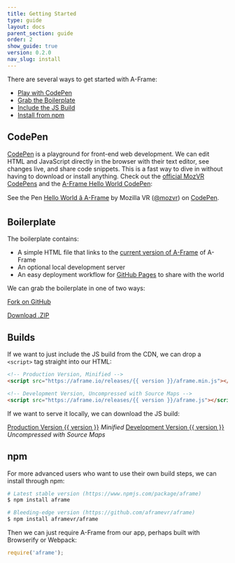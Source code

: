 ```yaml
---
title: Getting Started
type: guide
layout: docs
parent_section: guide
order: 2
show_guide: true
version: 0.2.0
nav_slug: install
---
```


<script async src="//assets.codepen.io/assets/embed/ei.js"></script>

There are several ways to get started with A-Frame:

* [Play with CodePen](#CodePen)
* [Grab the Boilerplate](#Boilerplate)
* [Include the JS Build](#Builds)
* [Install from npm](#npm)

## CodePen

[CodePen][codepen] is a playground for front-end web development. We can edit HTML and JavaScript directly in the browser with their text editor, see changes live, and share code snippets. This is a fast way to dive in without having to download or install anything. Check out the [official MozVR CodePens](http://codepen.io/mozvr/) and the [A-Frame Hello World CodePen][codepen]:

<p data-height="300" data-theme-id="0" data-slug-hash="BjygdO" data-default-tab="html" data-user="mozvr" class="codepen">See the Pen <a href="http://codepen.io/team/mozvr/pen/BjygdO/">Hello World â A-Frame</a> by Mozilla VR (<a href="http://codepen.io/mozvr">@mozvr</a>) on <a href="http://codepen.io">CodePen</a>.</p>

## Boilerplate

The boilerplate contains:

- A simple HTML file that links to the [current version of A-Frame](#builds-prod) of A-Frame
- An optional local development server
- An easy deployment workflow for [GitHub Pages][ghpages] to share with the world

We can grab the boilerplate in one of two ways:

<a class="btn btn-download" href="https://github.com/aframevr/aframe-boilerplate/">Fork on GitHub</a>

<a class="btn btn-download" href="https://github.com/aframevr/aframe-boilerplate/archive/master.zip" download="aframe-boilerplate.zip">Download .ZIP<span></span></a>

## Builds

If we want to just include the JS build from the CDN, we can drop a `<script>` tag straight into our HTML:

```html
<!-- Production Version, Minified -->
<script src="https://aframe.io/releases/{{ version }}/aframe.min.js"></script>

<!-- Development Version, Uncompressed with Source Maps -->
<script src="https://aframe.io/releases/{{ version }}/aframe.js"></script>
```

If we want to serve it locally, we can download the JS build:

<a id="builds-prod" class="btn btn-download" href="https://aframe.io/releases/{{ version }}/aframe.min.js" download>Production Version <span>{{ version }}</span></a> <em class="install-note">Minified</em>
<a id="builds-dev" class="btn btn-download" href="https://aframe.io/releases/{{ version }}/aframe.js" download>Development Version <span>{{ version }}</span></a> <em class="install-note">Uncompressed with Source Maps</em>

## npm

For more advanced users who want to use their own build steps, we can install through npm:

```bash
# Latest stable version (https://www.npmjs.com/package/aframe)
$ npm install aframe

# Bleeding-edge version (https://github.com/aframevr/aframe)
$ npm install aframevr/aframe
```

Then we can just require A-Frame from our app, perhaps built with Browserify or Webpack:

```js
require('aframe');
```

[codepen]: http://codepen.io/team/mozvr/pen/BjygdO
[ghpages]: https://pages.github.com/
